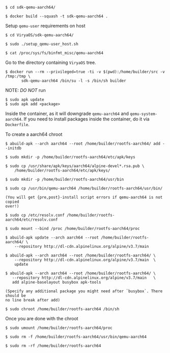 ```
$ cd sdk-qemu-aarch64/

$ docker build --squash -t sdk-qemu-aarch64 .
```

Setup `qemu-user` requirements on host

```
$ cd ViryaOS/sdk-qemu-aarch64/

$ sudo ./setup_qemu-user_host.sh

$ cat /proc/sys/fs/binfmt_misc/qemu-aarch64
```

Go to the directory containing `ViryaOS` tree.

```
$ docker run --rm --privileged=true -ti -v $(pwd):/home/builder/src -v /tmp:/tmp \
       sdk-qemu-aarch64 /bin/su -l -s /bin/sh builder
```

NOTE: *DO NOT* run

```
$ sudo apk update
$ sudo apk add <package>
```

Inside the container, as it will downgrade `qemu-aarch64` and
`qemu-system-aarch64`. If you need to install  packages inside the container,
do it via `Dockerfile`.

To create a aarch64 chroot

```
$ abuild-apk --arch aarch64 --root /home/builder/rootfs-aarch64/ add --initdb

$ sudo mkdir -p /home/builder/rootfs-aarch64/etc/apk/keys

$ sudo cp /usr/share/apk/keys/aarch64/alpine-devel*.rsa.pub \
    /home/builder/rootfs-aarch64/etc/apk/keys/

$ sudo mkdir -p /home/builder/rootfs-aarch64/usr/bin

$ sudo cp /usr/bin/qemu-aarch64 /home/builder/rootfs-aarch64/usr/bin/

(You will get {pre,post}-install script errors if qemu-aarch64 is not copied
over!)

$ sudo cp /etc/resolv.conf /home/builder/rootfs-aarch64/etc/resolv.conf

$ sudo mount --bind /proc /home/builder/rootfs-aarch64/proc

$ abuild-apk update --arch aarch64 --root /home/builder/rootfs-aarch64/ \
    --repository http://dl-cdn.alpinelinux.org/alpine/v3.7/main

$ abuild-apk --arch aarch64 --root /home/builder/rootfs-aarch64/ \
    --repository http://dl-cdn.alpinelinux.org/alpine/v3.7/main  \
    update

$ abuild-apk --arch aarch64 --root /home/builder/rootfs-aarch64/ \
   --repository http://dl-cdn.alpinelinux.org/alpine/v3.7/main   \
   add alpine-baselayout busybox apk-tools

(Specify any additional package you might need after `busybox`. There should be
no line break after add)

$ sudo chroot /home/builder/rootfs-aarch64 /bin/sh
```

Once you are done with the chroot

```
$ sudo umount /home/builder/rootfs-aarch64/proc

$ sudo rm -f /home/builder/rootfs-aarch64/usr/bin/qemu-aarch64

$ sudo rm -rf /home/builder/rootfs-aarch64
```
